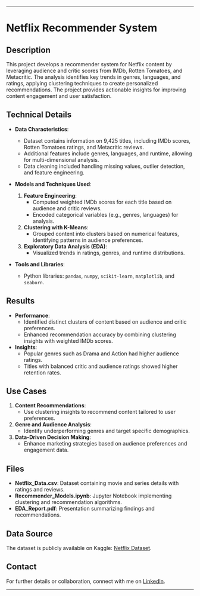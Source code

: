 
---

# Netflix Recommender System

## Description
This project develops a recommender system for Netflix content by leveraging audience and critic scores from IMDb, Rotten Tomatoes, and Metacritic. The analysis identifies key trends in genres, languages, and ratings, applying clustering techniques to create personalized recommendations. The project provides actionable insights for improving content engagement and user satisfaction.

## Technical Details
- **Data Characteristics**:
  - Dataset contains information on 9,425 titles, including IMDb scores, Rotten Tomatoes ratings, and Metacritic reviews.
  - Additional features include genres, languages, and runtime, allowing for multi-dimensional analysis.
  - Data cleaning included handling missing values, outlier detection, and feature engineering.

- **Models and Techniques Used**:
  1. **Feature Engineering**:
     - Computed weighted IMDb scores for each title based on audience and critic reviews.
     - Encoded categorical variables (e.g., genres, languages) for analysis.
  2. **Clustering with K-Means**:
     - Grouped content into clusters based on numerical features, identifying patterns in audience preferences.
  3. **Exploratory Data Analysis (EDA)**:
     - Visualized trends in ratings, genres, and runtime distributions.

- **Tools and Libraries**:
  - Python libraries: `pandas`, `numpy`, `scikit-learn`, `matplotlib`, and `seaborn`.

## Results
- **Performance**:
  - Identified distinct clusters of content based on audience and critic preferences.
  - Enhanced recommendation accuracy by combining clustering insights with weighted IMDb scores.
- **Insights**:
  - Popular genres such as Drama and Action had higher audience ratings.
  - Titles with balanced critic and audience ratings showed higher retention rates.

## Use Cases
1. **Content Recommendations**:
   - Use clustering insights to recommend content tailored to user preferences.
2. **Genre and Audience Analysis**:
   - Identify underperforming genres and target specific demographics.
3. **Data-Driven Decision Making**:
   - Enhance marketing strategies based on audience preferences and engagement data.

## Files
- **Netflix_Data.csv**: Dataset containing movie and series details with ratings and reviews.
- **Recommender_Models.ipynb**: Jupyter Notebook implementing clustering and recommendation algorithms.
- **EDA_Report.pdf**: Presentation summarizing findings and recommendations.

## Data Source
The dataset is publicly available on Kaggle: [Netflix Dataset](https://www.kaggle.com/datasets/ashishgup/netflix-rotten-tomatoes-metacritic-imdb?resource=download).

## Contact
For further details or collaboration, connect with me on [LinkedIn](https://www.linkedin.com/in/sakibek).

---
